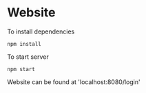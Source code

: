 # Website
To install dependencies
```
npm install
```
To start server
```
npm start
```
Website can be found at 'localhost:8080/login'